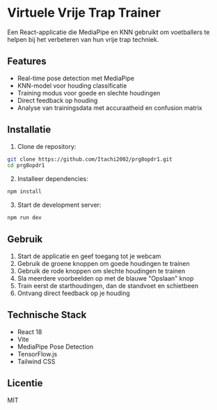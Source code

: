 # Virtuele Vrije Trap Trainer

Een React-applicatie die MediaPipe en KNN gebruikt om voetballers te helpen bij het verbeteren van hun vrije trap techniek.

## Features

- Real-time pose detection met MediaPipe
- KNN-model voor houding classificatie
- Training modus voor goede en slechte houdingen
- Direct feedback op houding
- Analyse van trainingsdata met accuraatheid en confusion matrix

## Installatie

1. Clone de repository:
```bash
git clone https://github.com/Itachi2002/prg8opdr1.git
cd prg8opdr1
```

2. Installeer dependencies:
```bash
npm install
```

3. Start de development server:
```bash
npm run dev
```

## Gebruik

1. Start de applicatie en geef toegang tot je webcam
2. Gebruik de groene knoppen om goede houdingen te trainen
3. Gebruik de rode knoppen om slechte houdingen te trainen
4. Sla meerdere voorbeelden op met de blauwe "Opslaan" knop
5. Train eerst de starthoudingen, dan de standvoet en schietbeen
6. Ontvang direct feedback op je houding

## Technische Stack

- React 18
- Vite
- MediaPipe Pose Detection
- TensorFlow.js
- Tailwind CSS

## Licentie

MIT
